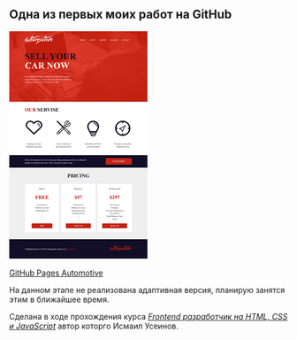 ## Одна из первых моих работ  на GitHub  
   
![screenshot](README/Automotive.png)

 [GitHub Pages Automotive](https://vsamura.github.io/Automotive/)

На данном этапе не реализована адаптивная версия, планирую занятся этим в ближайшее время.

Сделана в ходе прохождения курса [*Frontend разработчик на HTML, CSS и JavaScript*](https://stepik.org/course/113402) автор которго Исмаил Усеинов.  
